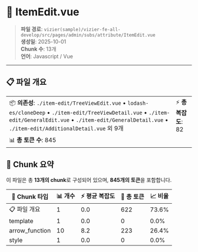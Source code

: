 # 📄 ItemEdit.vue

> **파일 경로**: `vizier(sample)/vizier-fe-all-develop/src/pages/admin/subs/attribute/ItemEdit.vue`  
> **생성일**: 2025-10-01  
> **Chunk 수**: 13개  
> **언어**: Javascript / Vue
---





## 📋 파일 개요

| | |
|--|--|
| 📦 **의존성**: `./item-edit/TreeViewEdit.vue` • `lodash-es/cloneDeep` • `./item-edit/TreeViewDetail.vue` • `./item-edit/GeneralEdit.vue` • `./item-edit/GeneralDetail.vue` • `./item-edit/AdditionalDetail.vue` 외 9개 | ⚡ **총 복잡도**: 82 |
| 📊 **총 토큰 수**: 845 |  |






## 🧩 Chunk 요약

이 파일은 총 **13개의 chunk**로 구성되어 있으며, **845개의 토큰**을 포함합니다.

| 🧩 Chunk 타입 | 📊 개수 | ⚡ 평균 복잡도 | 📝 총 토큰 | 📈 비율 |
|---------------|--------|-------------|----------|--------|
| 📋 파일 개요 | 1 | 0.0 | 622 | 73.6% |
| template | 1 | 0.0 | 0 | 0.0% |
| arrow_function | 10 | 8.2 | 223 | 26.4% |
| style | 1 | 0.0 | 0 | 0.0% |

